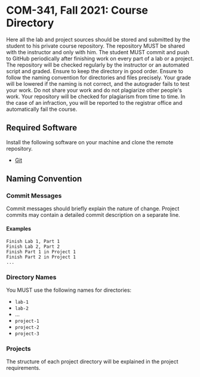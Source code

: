 # COM-341, Fall 2021: Course Directory

Here all the lab and project sources should be stored and submitted by the
student to his private course repository. The repository MUST be shared with the
instructor and only with him. The student MUST commit and push to GitHub
periodically after finishing work on every part of a lab or a project. The
repository will be checked regularly by the instructor or an automated script
and graded. Ensure to keep the directory in good order. Ensure to follow the
naming convention for directories and files precisely. Your grade will be
lowered if the naming is not correct, and the autograder fails to test your
work. Do not share your work and do not plagiarize other people's work. Your
repository will be checked for plagiarism from time to time. In the case of an
infraction, you will be reported to the registrar office and automatically fail
the course.

## Required Software

Install the following software on your machine and clone the remote repository.

* [Git](https://git-scm.com)

## Naming Convention

### Commit Messages

Commit messages should briefly explain the nature of change. Project commits may
contain a detailed commit description on a separate line.

#### Examples

```
Finish Lab 1, Part 1
Finish Lab 2, Part 2
Finish Part 1 in Project 1
Finish Part 2 in Project 1
...
```

### Directory Names

You MUST use the following names for directories:

* `lab-1`
* `lab-2`
* ...
* `project-1`
* `project-2`
* `project-3`

### Projects

The structure of each project directory will be explained in the project
requirements.
